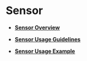 # Sensor<a name="EN-US_TOPIC_0000001111039534"></a>

-   **[Sensor Overview](subsys-sensor-overview.md)**  

-   **[Sensor Usage Guidelines](subsys-sensor-guide.md)**  

-   **[Sensor Usage Example](subsys-sensor-demo.md)**  


